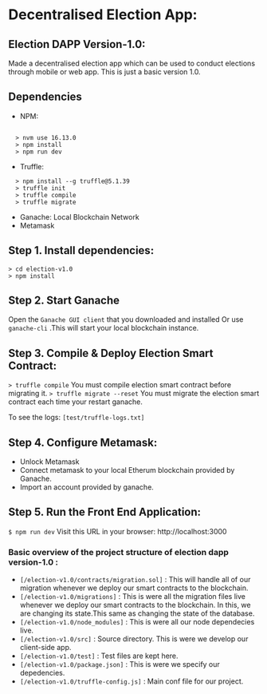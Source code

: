 # Decentralised Election App: 

## Election DAPP Version-1.0:

Made a decentralised election app which can be used to conduct elections through mobile or web app. This is just a basic version 1.0.

## Dependencies

- NPM:

```
  
  > nvm use 16.13.0
  > npm install
  > npm run dev
```

- Truffle:

```
  > npm install --g truffle@5.1.39
  > truffle init
  > truffle compile
  > truffle migrate
```

- Ganache: Local Blockchain Network
- Metamask

## Step 1. Install dependencies:

```
> cd election-v1.0
> npm install
```

## Step 2. Start Ganache

Open the `Ganache GUI client` that you downloaded and installed Or use `ganache-cli` .This will start your local blockchain instance.

## Step 3. Compile & Deploy Election Smart Contract:

`> truffle compile`
You must compile election smart contract before migrating it.
`> truffle migrate --reset`
You must migrate the election smart contract each time your restart ganache.

To see the logs: `[test/truffle-logs.txt]`

## Step 4. Configure Metamask:

- Unlock Metamask
- Connect metamask to your local Etherum blockchain provided by Ganache.
- Import an account provided by ganache.

## Step 5. Run the Front End Application:

`$ npm run dev`
Visit this URL in your browser: http://localhost:3000

### Basic overview of the project structure of election dapp version-1.0 :

- `[/election-v1.0/contracts/migration.sol]` : This will handle all of our migration whenever we deploy our smart contracts to the blockchain.
- `[/election-v1.0/migrations]` : This is were all the migration files live whenever we deploy our smart contracts to the blockchain. In this, we are changing its state.This same as changing the state of the database.
- `[/election-v1.0/node_modules]` : This is were all our node dependecies live.
- `[/election-v1.0/src]` : Source directory. This is were we develop our client-side app.
- `[/election-v1.0/test]` : Test files are kept here.
- `[/election-v1.0/package.json]` : This is were we specify our depedencies.
- `[/election-v1.0/truffle-config.js]` : Main conf file for our project.
